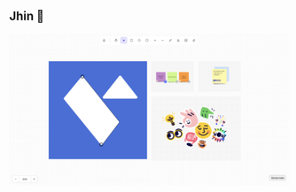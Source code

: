 ## Jhin 👋

![overview](https://raw.githubusercontent.com/JhinBoard/.github/main/profile/overview-home.png)
